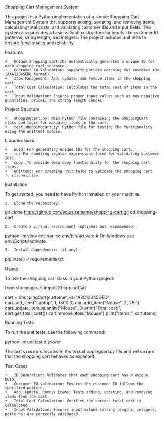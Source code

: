 Shopping Cart Management System

This project is a Python implementation of a simple Shopping Cart Management System that supports adding, updating, and removing items, calculating total costs, and validating customer IDs and input fields. The system also provides a basic validation structure for inputs like customer ID patterns, string length, and integers. The project includes unit tests to ensure functionality and reliability.

Features

	•	Unique Shopping Cart ID: Automatically generates a unique ID for each shopping cart instance.
	•	Customer ID Validation: Supports pattern matching for customer IDs (AAA12345BBQ format).
	•	Item Management: Add, update, and remove items in the shopping cart.
	•	Total Cost Calculation: Calculates the total cost of items in the cart.
	•	Input Validation: Ensures proper input values such as non-negative quantities, prices, and string length checks.

Project Structure

	•	shoppingcart.py: Main Python file containing the ShoppingCart class and logic for managing items in the cart.
	•	test_shoppingcart.py: Python file for testing the functionality using the unittest module.

Libraries Used

	•	uuid: For generating unique IDs for the shopping cart.
	•	re: For handling regular expressions (used for validating customer IDs).
	•	copy: To provide deep copy functionality for the shopping cart items.
	•	unittest: For creating unit tests to validate the shopping cart functionalities.

Installation

To get started, you need to have Python installed on your machine.

	1.	Clone the repository:

git clone https://github.com/yourusername/shopping-cart.git
cd shopping-cart


	2.	Create a virtual environment (optional but recommended):

python -m venv env
source env/bin/activate  # On Windows use env\Scripts\activate


	3.	Install dependencies (if any):

pip install -r requirements.txt



Usage

To use the shopping cart class in your Python project:

from shoppingcart import ShoppingCart

cart = ShoppingCart(customer_id="ABC12345DEQ")
cart.add_item("Laptop", 1, 1500.0)
cart.add_item("Mouse", 2, 25.0)
cart.update_item_quantity("Mouse", 3)
print("Total cost:", cart.get_total_cost())
cart.remove_item("Mouse")
print("Items:", cart.items)

Running Tests

To run the unit tests, use the following command:

python -m unittest discover

The test cases are located in the test_shoppingcart.py file and will ensure that the shopping cart behaves as expected.

Test Cases

	•	ID Generation: Validates that each shopping cart has a unique UUID.
	•	Customer ID Validation: Ensures the customer ID follows the specified pattern.
	•	Add, Update, Remove Items: Tests adding, updating, and removing items from the cart.
	•	Total Cost Calculation: Verifies the correct total cost is calculated.
	•	Input Validation: Ensures input values (string lengths, integers, patterns) are correctly validated.
